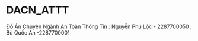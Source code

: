 # DACN_ATTT
Đồ Án Chuyên Ngành An Toàn Thông Tin : Nguyễn Phú Lộc - 2287700050 ; Bù Quốc An -2287700001
